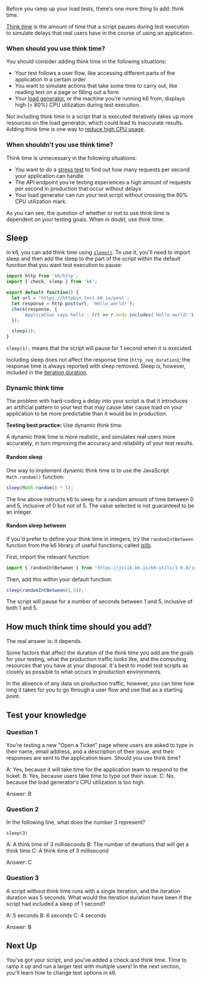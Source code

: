 Before you ramp up your load tests, there's one more thing to add: think time.

[Think time](Performance%20Testing%20Terminology.md#Think%20time) is the amount of time that a script pauses during test execution to simulate delays that real users have in the course of using an application.

### When should you use think time?

You should consider adding think time in the following situations:
- Your test follows a user flow, like accessing different parts of the application in a certain order
- You want to simulate actions that take some time to carry out, like reading text on a page or filling out a form
- Your [load generator](Performance%20Testing%20Terminology.md#Load%20generator), or the machine you're running k6 from, displays high (> 80%) CPU utilization during test execution.

Not including think time in a script that is executed iteratively takes up more resources on the load generator, which could lead to inaccurate results. Adding think time is one way to [reduce high CPU usage](https://k6.io/docs/cloud/analyzing-results/performance-insights/#high-load-generator-cpu-usage).

### When shouldn't you use think time?

Think time is unnecessary in the following situations:
- You want to do a [stress test](Types%20of%20load%20tests.md#Stress%20Test) to find out how many requests per second your application can handle
- The API endpoint you're testing experiences a high amount of requests per second in production that occur without delays
- Your load generator can run your test script without crossing the 80% CPU utilization mark.

As you can see, the question of whether or not to use think time is dependent on your testing goals. When in doubt, use think time.

## Sleep

In k6, you can add think time using [`sleep()`](https://k6.io/docs/javascript-api/k6/sleep-t/). To use it, you'll need to import sleep and then add the sleep to the part of the script within the default function that you want test execution to pause:

```js
import http from 'k6/http';
import { check, sleep } from 'k6';

export default function() {
  let url = 'https://httpbin.test.k6.io/post';
  let response = http.post(url, 'Hello world!');
  check(response, {
      'Application says hello': (r) => r.body.includes('Hello world!')
  });

  sleep(1);
}
```

`sleep(1);` means that the script will pause for 1 second when it is executed.

Including sleep does not affect the response time (`http_req_duration`); the response time is always reported with sleep removed. Sleep *is*, however, included in the [iteration duration](Understanding%20k6%20results.md#Iteration%20duration).

### Dynamic think time

The problem with hard-coding a delay into your script is that it introduces an artificial pattern to your test that may cause later cause load on your application to be more predictable than it would be in production.

**Testing best practice:** Use dynamic think time.

A dynamic think time is more realistic, and simulates real users more accurately, in turn improving the accuracy and reliability of your test results.

#### Random sleep

One way to implement dynamic think time is to use the JavaScript `Math.random()` function:

```js
sleep(Math.random() * 5);
```

The line above instructs k6 to sleep for a random amount of time between 0 and 5, inclusive of 0 but not of 5. The value selected is not guaranteed to be an integer.

#### Random sleep between

If you'd prefer to define your think time in integers, try the `randomIntBetween` function from the k6 library of useful functions, called [jslib](https://jslib.k6.io/).

First, import the relevant function:

```js
import { randomIntBetween } from "https://jslib.k6.io/k6-utils/1.0.0/index.js";
```

Then, add this within your default function:

```js
sleep(randomIntBetween(1,5));
```

The script will pause for a number of seconds between 1 and 5, inclusive of both 1 and 5.

## How much think time should you add?

The real answer is: it depends.

Some factors that affect the duration of the think time you add are the goals for your testing, what the production traffic looks like, and the computing resources that you have at your disposal. It's best to model test scripts as closely as possible to what occurs in production environments.

In the absence of any data on production traffic, however, you can time how long it takes for *you* to go through a user flow and use that as a starting point.

## Test your knowledge

### Question 1

You're testing a new "Open a Ticket" page where users are asked to type in their name, email address, and a description of their issue, and their responses are sent to the application team. Should you use think time?

A: Yes, because it will take time for the application team to respond to the ticket.
B: Yes, because users take time to type out their issue.
C: No, because the load generator's CPU utilization is too high.

Answer: B

### Question 2

In the following line, what does the number 3 represent?

`sleep(3)`

A: A think time of 3 milliseconds
B: The number of iterations that will get a think time
C: A think time of 3 millisecond


Answer: C

### Question 3

A script without think time runs with a single iteration, and the iteration duration was 5 seconds. What would the iteration duration have been if the script had included a sleep of 1 second?

A: 5 seconds
B: 6 seconds
C: 4 seconds

Answer: B

## Next Up

You've got your script, and you've added a check and think time. Time to ramp it up and run a larger test with multiple users! In the next section, you'll learn how to change test options in k6.
